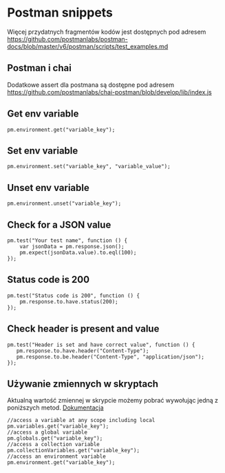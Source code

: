 # Postman snippets

Więcej przydatnych fragmentów kodów jest dostępnych pod adresem https://github.com/postmanlabs/postman-docs/blob/master/v6/postman/scripts/test_examples.md

## Postman i chai

Dodatkowe assert dla postmana są dostępne pod adresem https://github.com/postmanlabs/chai-postman/blob/develop/lib/index.js

## Get env variable

`pm.environment.get("variable_key");`

## Set env variable
`pm.environment.set("variable_key", "variable_value");`

## Unset env variable
`pm.environment.unset("variable_key");`

## Check for a JSON value
```
pm.test("Your test name", function () {
    var jsonData = pm.response.json();
    pm.expect(jsonData.value).to.eql(100);
});
```

## Status code is 200

```
pm.test("Status code is 200", function () {
    pm.response.to.have.status(200);
});
```

## Check header is present and value

```
pm.test("Header is set and have correct value", function () {
   pm.response.to.have.header("Content-Type");
   pm.response.to.be.header("Content-Type", "application/json");
});
```

## Używanie zmiennych w skryptach

Aktualną wartość zmiennej w skrypcie możemy pobrać wywołując jedną z poniższych metod. [Dokumentacja](https://learning.postman.com/docs/postman/variables-and-environments/variables/#using-variables-in-scripts)

```
//access a variable at any scope including local
pm.variables.get("variable_key");
//access a global variable
pm.globals.get("variable_key");
//access a collection variable
pm.collectionVariables.get("variable_key");
//access an environment variable
pm.environment.get("variable_key");
```
